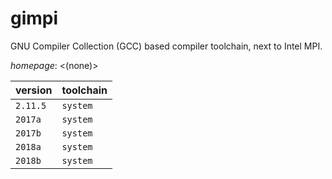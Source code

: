 # gimpi

GNU Compiler Collection (GCC) based compiler toolchain, next to Intel MPI.

*homepage*: <(none)>

version | toolchain
--------|----------
``2.11.5`` | ``system``
``2017a`` | ``system``
``2017b`` | ``system``
``2018a`` | ``system``
``2018b`` | ``system``
